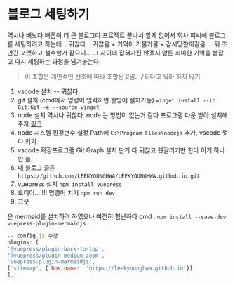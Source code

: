 # 블로그 세팅하기

역시나 배보다 배꼽이 더 큰 블로그다
프로젝트 끝나서 할게 없어서 회사 피씨에 블로그를 세팅하려고 하는데...
귀찮다... 귀찮음 + 기억이 가물가물 + 감시당할꺼같음.... 
뭐 조만간 포맷하고 철수할거 같으니... 그 사이에 잡혀가진 않겠지
암튼 희미한 기억을 붙잡고 다시 세팅하는 과정을 남겨놓는다.

> 이 조합은 개인적인 선호에 따라 조합된것임. 구리다고 뭐라 하지 않기

1. vscode 설치 -- 귀찮다
2. git 설치 (cmd에서 명령어 입력하면 한방에 설치가능)
	`winget install --id Git.Git -e --source winget`
3. node 설치 
	역시나 귀찮다. node 는 방법이 없는거 같다 프로그램 다운 받아 설치해주자
	[링크](https://nodejs.org/en/download/)
4. node 시스템 환경변수 설정 Path에 `C:\Program Files\nodejs` 추가, vscode 껏다 키기
5. vscode 확장프로그램 Git Graph 설치
	딴거 다 귀찮고 헷갈리기만 한다 이거 하나만 씀.
6. 내 블로그 클론 `https://github.com/LEEKYOUNGHWA/LEEKYOUNGHWA.github.io.git`
7. vuepress 설치 `npm install vuepress`
8. 드디어... !!! 명령어 치기 `npm run dev`
9. 끄읏



은 mermaid를 설치하려 하였으나
여전히 험난하다 
cmd : `npm install --save-dev vuepress-plugin-mermaidjs`
 ```javascript 
 -- config.js 수정
 plugins: [
'@vuepress/plugin-back-to-top',
'@vuepress/plugin-medium-zoom',
'vuepress-plugin-mermaidjs',
['sitemap', { hostname:  'https://leekyounghwa.github.io'}],
],
```


<!--stackedit_data:
eyJoaXN0b3J5IjpbNzA0MzU0MzgwLC03OTc1NTc4NDYsLTE3Nz
M5NzYyOTgsNTUzNDM3NzMyLDI2MzEzNjkwMF19
-->